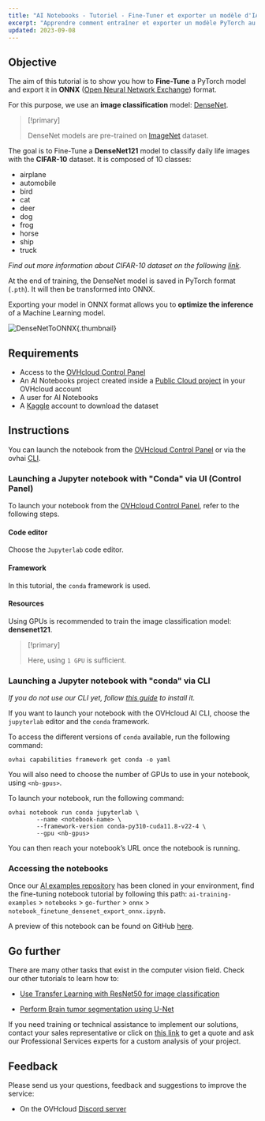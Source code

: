 ```yaml
---
title: "AI Notebooks - Tutoriel - Fine-Tuner et exporter un modèle d'IA au format ONNX (EN)"
excerpt: "Apprendre comment entraîner et exporter un modèle PyTorch au format ONNX pour une inférence optimisée"
updated: 2023-09-08
---
```


## Objective

The aim of this tutorial is to show you how to **Fine-Tune** a PyTorch model and export it in **ONNX** ([Open Neural Network Exchange](https://onnx.ai/)) format.

For this purpose, we use an **image classification** model: [DenseNet](https://pytorch.org/hub/pytorch_vision_densenet/).

> [!primary]
>
> DenseNet models are pre-trained on [ImageNet](https://www.image-net.org/) dataset.
>

The goal is to Fine-Tune a **DenseNet121** model to classify daily life images with the **CIFAR-10** dataset. It is composed of 10 classes:

- airplane
- automobile
- bird
- cat
- deer
- dog
- frog
- horse
- ship
- truck

*Find out more information about CIFAR-10 dataset on the following [link](https://www.cs.toronto.edu/~kriz/cifar.html).*

At the end of training, the DenseNet model is saved in PyTorch format (`.pth`). It will then be transformed into ONNX.

Exporting your model in ONNX format allows you to **optimize the inference** of a Machine Learning model.

![DenseNetToONNX](images/custom-densenet-model-onnx.png){.thumbnail}

## Requirements

- Access to the [OVHcloud Control Panel](/links/manager)
- An AI Notebooks project created inside a [Public Cloud project](https://www.ovhcloud.com/fr/public-cloud/) in your OVHcloud account
- A user for AI Notebooks
- A [Kaggle](https://www.kaggle.com/) account to download the dataset

## Instructions

You can launch the notebook from the [OVHcloud Control Panel](/links/manager) or via the ovhai [CLI](/pages/public_cloud/ai_machine_learning/cli_11_howto_run_notebook_cli).

### Launching a Jupyter notebook with "Conda" via UI (Control Panel)

To launch your notebook from the [OVHcloud Control Panel](/links/manager), refer to the following steps.

#### Code editor

Choose the `Jupyterlab` code editor.

#### Framework

In this tutorial, the `conda` framework is used.

#### Resources

Using GPUs is recommended to train the image classification model: **densenet121**.

> [!primary]
>
> Here, using `1 GPU` is sufficient.
>

### Launching a Jupyter notebook with "conda" via CLI

*If you do not use our CLI yet, follow [this guide](/pages/public_cloud/ai_machine_learning/cli_10_howto_install_cli) to install it.*

If you want to launch your notebook with the OVHcloud AI CLI, choose the `jupyterlab` editor and the `conda` framework.

To access the different versions of `conda` available, run the following command:

```console
ovhai capabilities framework get conda -o yaml
```

You will also need to choose the number of GPUs to use in your notebook, using `<nb-gpus>`.

To launch your notebook, run the following command:

```console
ovhai notebook run conda jupyterlab \
		--name <notebook-name> \
		--framework-version conda-py310-cuda11.8-v22-4 \
		--gpu <nb-gpus>

```

You can then reach your notebook’s URL once the notebook is running.

### Accessing the notebooks

Once our [AI examples repository](https://github.com/ovh/ai-training-examples/) has been cloned in your environment, find the fine-tuning notebook tutorial by following this path: `ai-training-examples` > `notebooks` > `go-further` > `onnx` > `notebook_finetune_densenet_export_onnx.ipynb`.

A preview of this notebook can be found on GitHub [here](https://github.com/ovh/ai-training-examples/blob/main/notebooks/go-further/onnx/notebook_finetune_densenet_export_onnx.ipynb).

## Go further

There are many other tasks that exist in the computer vision field. Check our other tutorials to learn how to:

- [Use Transfer Learning with ResNet50 for image classification](/pages/public_cloud/ai_machine_learning/notebook_tuto_07_transfer_learning_resnet50_image_classification)

- [Perform Brain tumor segmentation using U-Net](/pages/public_cloud/ai_machine_learning/notebook_tuto_12_image-segmentation-unet-tumors)

If you need training or technical assistance to implement our solutions, contact your sales representative or click on [this link](https://www.ovhcloud.com/fr/professional-services/) to get a quote and ask our Professional Services experts for a custom analysis of your project.

## Feedback

Please send us your questions, feedback and suggestions to improve the service:

- On the OVHcloud [Discord server](https://discord.com/invite/vXVurFfwe9)
